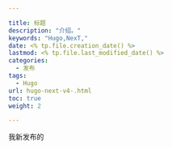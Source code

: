 ```yaml
---

title: 标题
description: "介绍。"
keywords: "Hugo,NexT,"
date: <% tp.file.creation_date() %>
lastmod: <% tp.file.last_modified_date() %>
categories:
  - 发布
tags:
  - Hugo
url: hugo-next-v4-.html
toc: true
weight: 2

---
```


 

我新发布的
